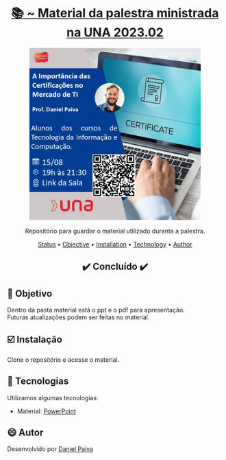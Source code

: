<h1 align="center">
<a href="https://github.com/danhpaiva/palestra-una-20230815">📚 ~ Material da palestra ministrada na UNA 2023.02</a>
</h1>

<p align="center">
  <a href="#">
    <img src="folder.jpg" width="400" alt="Palestra UNA">
  </a>
</p>
<p align="center">
    Repositório para guardar o material utilizado durante a palestra.
</p>

<p align="center">
 <a href="#status">Status</a> • 
 <a href="#objective">Objective</a> •
 <a href="#installation">Installation</a> • 
 <a href="#technology">Technology</a> • 
 <a href="#author">Author</a>
</p>

<h2 align="center" id=status> 
	✔️ Concluído ✔️
</h2>

<h2 id=objective>📜 Objetivo</h2>

Dentro da pasta material está o ppt e o pdf para apresentação.<br>
Futuras atualizações podem ser feitas no material.

<h2 id=installation>☑️ Instalação</h2>

Clone o repositório e acesse o material.

<h2 id=technology>🧰 Tecnologias</h2>
Utilizamos algumas tecnologias:

- Material: <a href="https://www.office.com/launch/powerpoint?ui=pt-BR&rs=BR&auth=1">PowerPoint</a>
  
<h2 id=author>😄 Autor</h2>
Desenvolvido por <a href="https://www.linkedin.com/in/danhpaiva/">Daniel Paiva</a>
